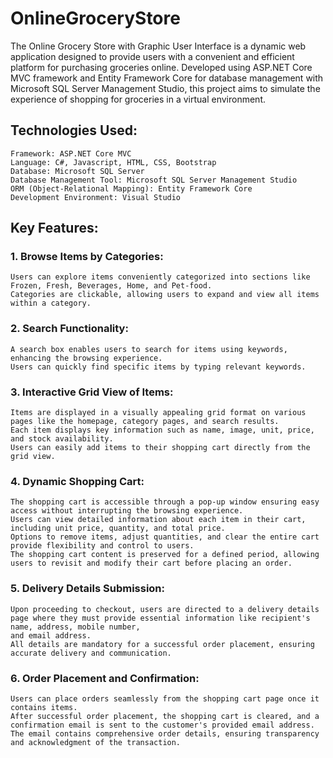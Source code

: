 # OnlineGroceryStore
The Online Grocery Store with Graphic User Interface is a dynamic web application designed to provide users with a convenient and efficient platform for purchasing groceries online. Developed using ASP.NET Core MVC framework and Entity Framework Core for database management with Microsoft SQL Server Management Studio, this project aims to simulate the experience of shopping for groceries in a virtual environment.

## Technologies Used:
	Framework: ASP.NET Core MVC
	Language: C#, Javascript, HTML, CSS, Bootstrap
	Database: Microsoft SQL Server
	Database Management Tool: Microsoft SQL Server Management Studio
	ORM (Object-Relational Mapping): Entity Framework Core
	Development Environment: Visual Studio

## Key Features:

### 1. Browse Items by Categories:
	Users can explore items conveniently categorized into sections like Frozen, Fresh, Beverages, Home, and Pet-food.
	Categories are clickable, allowing users to expand and view all items within a category.
### 2. Search Functionality:
	A search box enables users to search for items using keywords, enhancing the browsing experience.
	Users can quickly find specific items by typing relevant keywords.
### 3. Interactive Grid View of Items:
	Items are displayed in a visually appealing grid format on various pages like the homepage, category pages, and search results.
	Each item displays key information such as name, image, unit, price, and stock availability.
	Users can easily add items to their shopping cart directly from the grid view.
### 4. Dynamic Shopping Cart:
	The shopping cart is accessible through a pop-up window ensuring easy access without interrupting the browsing experience.
	Users can view detailed information about each item in their cart, including unit price, quantity, and total price.
	Options to remove items, adjust quantities, and clear the entire cart provide flexibility and control to users.
	The shopping cart content is preserved for a defined period, allowing users to revisit and modify their cart before placing an order.
### 5. Delivery Details Submission:
	Upon proceeding to checkout, users are directed to a delivery details page where they must provide essential information like recipient's name, address, mobile number, 
	and email address.
	All details are mandatory for a successful order placement, ensuring accurate delivery and communication.
### 6. Order Placement and Confirmation:
	Users can place orders seamlessly from the shopping cart page once it contains items.
	After successful order placement, the shopping cart is cleared, and a confirmation email is sent to the customer's provided email address.
	The email contains comprehensive order details, ensuring transparency and acknowledgment of the transaction.


